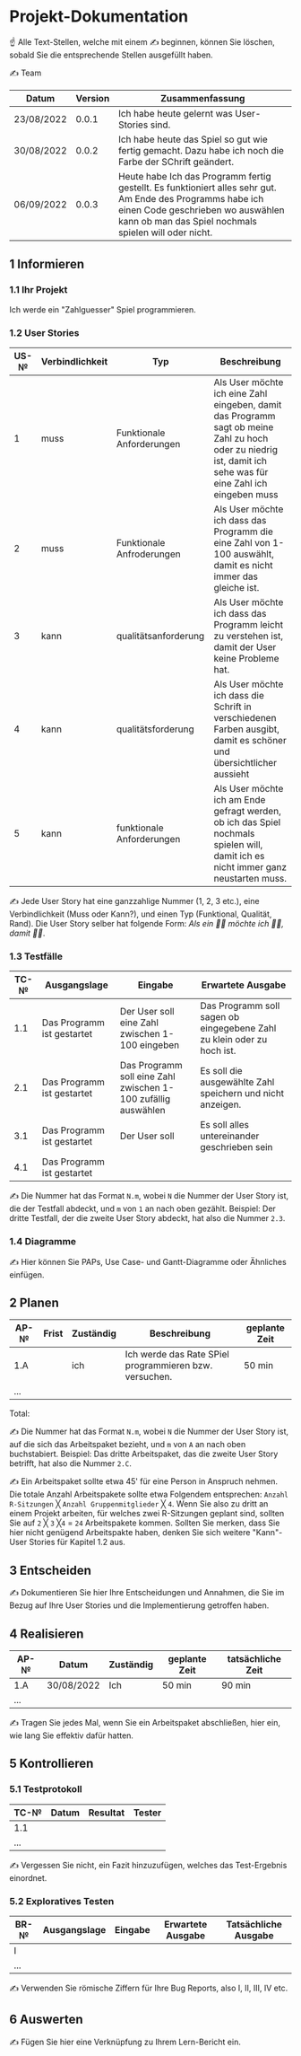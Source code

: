 # Projekt-Dokumentation

☝️ Alle Text-Stellen, welche mit einem ✍️ beginnen, können Sie löschen, sobald Sie die entsprechende Stellen ausgefüllt haben.

✍️ Team 

| Datum | Version | Zusammenfassung                                              |
| ----- | ------- | ------------------------------------------------------------ |
| 23/08/2022    | 0.0.1   | Ich habe heute gelernt was User-Stories sind.   |
|  30/08/2022     |   0.0.2   | Ich habe heute das Spiel so gut wie fertig gemacht. Dazu habe ich noch die Farbe der SChrift geändert.    |
| 06/09/2022      | 0.0.3   | Heute habe Ich das Programm fertig gestellt. Es funktioniert alles sehr gut. Am Ende des Programms habe ich einen Code geschrieben wo auswählen kann ob man das Spiel nochmals spielen will oder nicht.       |

## 1 Informieren

### 1.1 Ihr Projekt

Ich werde ein "Zahlguesser" Spiel programmieren.

### 1.2 User Stories

| US-№ | Verbindlichkeit | Typ  | Beschreibung                       |
| ---- | --------------- | ---- | ---------------------------------- |
| 1    |   muss  | Funktionale Anforderungen     | Als User möchte ich eine Zahl eingeben, damit das Programm sagt ob meine Zahl zu hoch oder zu niedrig ist, damit ich sehe was für eine Zahl ich eingeben muss  |
| 2 |   muss    | Funktionale Anfroderungen     |  Als User möchte ich dass das Programm die eine Zahl von 1-100 auswählt, damit es nicht immer das gleiche ist.|
|3| kann| qualitätsanforderung | Als User möchte ich dass das Programm leicht zu verstehen ist, damit der User keine Probleme hat. |
|4|kann|qualitätsforderung| Als User möchte ich dass die Schrift in verschiedenen Farben ausgibt, damit es schöner und übersichtlicher aussieht|
|5|kann|funktionale Anforderungen| Als User möchte ich am Ende gefragt werden, ob ich das Spiel nochmals spielen will, damit ich es nicht immer ganz neustarten muss.|

✍️ Jede User Story hat eine ganzzahlige Nummer (1, 2, 3 etc.), eine Verbindlichkeit (Muss oder Kann?), und einen Typ (Funktional, Qualität, Rand). Die User Story selber hat folgende Form: *Als ein 🤷‍♂️ möchte ich 🤷‍♂️, damit 🤷‍♂️*.

### 1.3 Testfälle

| TC-№ | Ausgangslage | Eingabe | Erwartete Ausgabe |
| ---- | ------------ | ------- | ----------------- |
| 1.1  | Das Programm ist gestartet       |     Der User soll eine Zahl zwischen 1-100 eingeben    |   Das Programm soll sagen ob eingegebene Zahl zu klein oder zu hoch ist.         |
| 2.1  | Das Programm ist gestartet     | Das Programm soll eine Zahl zwischen 1-100 zufällig auswählen        |       Es soll die ausgewählte Zahl speichern und nicht anzeigen.            |
|3.1| Das Programm ist gestartet |  Der User soll  | Es soll alles untereinander geschrieben sein|
|4.1|Das Programm ist gestartet||

✍️ Die Nummer hat das Format `N.m`, wobei `N` die Nummer der User Story ist, die der Testfall abdeckt, und `m` von `1` an nach oben gezählt. Beispiel: Der dritte Testfall, der die zweite User Story abdeckt, hat also die Nummer `2.3`.

### 1.4 Diagramme

✍️ Hier können Sie PAPs, Use Case- und Gantt-Diagramme oder Ähnliches einfügen.

## 2 Planen

| AP-№ | Frist | Zuständig | Beschreibung | geplante Zeit |
| ---- | ----- | --------- | ------------ | ------------- |
| 1.A  |       |       ich    |     Ich werde das Rate SPiel programmieren bzw. versuchen.        |    50  min         |
| ...  |       |           |              |               |

Total: 

✍️ Die Nummer hat das Format `N.m`, wobei `N` die Nummer der User Story ist, auf die sich das Arbeitspaket bezieht, und `m` von `A` an nach oben buchstabiert. Beispiel: Das dritte Arbeitspaket, das die zweite User Story betrifft, hat also die Nummer `2.C`.

✍️ Ein Arbeitspaket sollte etwa 45' für eine Person in Anspruch nehmen. Die totale Anzahl Arbeitspakete sollte etwa Folgendem entsprechen: `Anzahl R-Sitzungen` ╳ `Anzahl Gruppenmitglieder` ╳ `4`. Wenn Sie also zu dritt an einem Projekt arbeiten, für welches zwei R-Sitzungen geplant sind, sollten Sie auf `2` ╳ `3` ╳`4` = `24` Arbeitspakete kommen. Sollten Sie merken, dass Sie hier nicht genügend Arbeitspakte haben, denken Sie sich weitere "Kann"-User Stories für Kapitel 1.2 aus.

## 3 Entscheiden

✍️ Dokumentieren Sie hier Ihre Entscheidungen und Annahmen, die Sie im Bezug auf Ihre User Stories und die Implementierung getroffen haben.

## 4 Realisieren

| AP-№ | Datum | Zuständig | geplante Zeit | tatsächliche Zeit |
| ---- | ----- | --------- | ------------- | ----------------- |
| 1.A  |   30/08/2022    |   Ich        |     50 min     |     90 min              |
| ...  |       |           |               |                   |

✍️ Tragen Sie jedes Mal, wenn Sie ein Arbeitspaket abschließen, hier ein, wie lang Sie effektiv dafür hatten.

## 5 Kontrollieren

### 5.1 Testprotokoll

| TC-№ | Datum | Resultat | Tester |
| ---- | ----- | -------- | ------ |
| 1.1  |       |          |        |
| ...  |       |          |        |

✍️ Vergessen Sie nicht, ein Fazit hinzuzufügen, welches das Test-Ergebnis einordnet.

### 5.2 Exploratives Testen

| BR-№ | Ausgangslage | Eingabe | Erwartete Ausgabe | Tatsächliche Ausgabe |
| ---- | ------------ | ------- | ----------------- | -------------------- |
| I    |              |         |                   |                      |
| ...  |              |         |                   |                      |

✍️ Verwenden Sie römische Ziffern für Ihre Bug Reports, also I, II, III, IV etc.

## 6 Auswerten

✍️ Fügen Sie hier eine Verknüpfung zu Ihrem Lern-Bericht ein.
